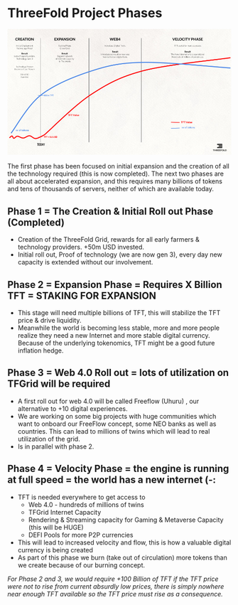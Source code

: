 # ThreeFold Project Phases
![image alt text](img/TF_project_phases_graph.png )

The first phase has been focused on initial expansion and the creation of all the technology required (this is now completed). The next two phases are all about accelerated expansion, and this requires many billions of tokens and tens of thousands of servers, neither of which are available today. 

## Phase 1 = The Creation & Initial Roll out Phase (Completed)

* Creation of the ThreeFold Grid, rewards for all early farmers & technology providers. +50m USD invested.
* Initial roll out, Proof of technology (we are now gen 3), every day new capacity is extended without our involvement.

## Phase 2 = Expansion Phase = Requires X Billion TFT = STAKING FOR EXPANSION

* This stage will need multiple billions of TFT, this will stabilize the TFT price & drive liquidity.
* Meanwhile the world is becoming less stable, more and more people realize they need a new Internet and more stable digital currency. Because of the underlying tokenomics, TFT might be a good future inflation hedge.

## Phase 3 = Web 4.0 Roll out = lots of utilization on TFGrid will be required

* A first roll out for web 4.0 will be called Freeflow (Uhuru) , our alternative to +10 digital experiences.
* We are working on some big projects with huge communities which want to onboard our FreeFlow concept, some NEO banks as well as countries. This can lead to millions of twins which will lead to real utilization of the grid.
* Is in parallel with phase 2.

## Phase 4 = Velocity Phase = the engine is running at full speed = the world has a new internet (-:

* TFT is needed everywhere to get access to 
    * Web 4.0 - hundreds of millions of twins
    * TFGrid Internet Capacity 
    * Rendering & Streaming capacity for Gaming & Metaverse Capacity (this will be HUGE)
    * DEFI Pools for more P2P currencies
* This will lead to increased velocity and flow, this is how a valuable digital currency is being created
* As part of this phase we burn (take out of circulation) more tokens than we create because of our burning concept.

*For Phase 2 and 3, we would require +100 Billion of TFT if the TFT price were not to rise from current absurdly low prices, there is simply nowhere near enough TFT available so the TFT price must rise as a consequence.*